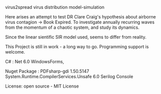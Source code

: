 virus2spread virus distribution model-simulation

Here arises an attempt to test DR Clare Craig's hypothesis about airborne virus contagion -> Book Expired.
To investigate annually recurring waves from the momentum of a chaotic system, and study its dynamics.

Since the linear sientific SIR model used, seems to differ from reality.

This Project is still in work - a long way to go. 
Programming support is welcome.


C# : Net 6.0 WindowsForms, 

Nuget Package : 
PDFsharp-gdi 1.50.5147
System.Runtime.CompilerServices.Unsafe 6.0
Serilog Console


License: open source - MIT License
